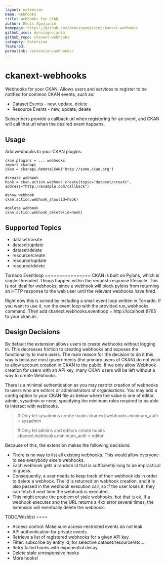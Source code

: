 ```yaml
---
layout: extension
name: webhooks
title: Webhooks for CKAN
author: Denis Zgonjanin
homepage: https://github.com/deniszgonjanin/ckanext-webhooks
github_user: deniszgonjanin
github_repo: ckanext-webhooks
category: Extension
featured: 
permalink: /extension/webhooks/
---
```



ckanext-webhooks
================

Webhooks for your CKAN. Allows users and services to register to be notified for common CKAN events, such as:

-   Dataset Events - new, update, delete
-   Resource Events - new, update, delete

Subscribers provide a callback url when registering for an event, and CKAN will call that url when the desired event happens.

Usage
-----

Add webhooks to your CKAN plugins:

``` sourceCode
ckan.plugins = ... webhooks
```

``` sourceCode
import ckanapi
ckan = ckanapi.RemoteCKAN('http://some.ckan.org')

#create webhook
hook = ckan.action.webhook_create(topic="dataset/create", address="http://example.com/callback")

#show webhook
ckan.action.webhook_show(id=hook)

#delete webhook
ckan.action.webhook_delete(id=hook)
```

Supported Topics
----------------

-   dataset/create
-   dataset/update
-   dataset/delete
-   resource/create
-   resource/update
-   resource/delete

Tornado Eventloop ================ CKAN is built on Pylons, which is single-threaded. Things happen within the request-response lifecycle. This is not ideal for webhooks, since a webhook will block pylons from returning an HTTP response to the web user until the relevant webhooks have fired.

Right now this is solved by including a small event loop written in Tornado. If you want to use it, run the event loop with the provided run\_webhooks command. Then add ckanext.webhooks.eventloop = http://localhost:8765 to your ckan.ini.

Design Decisions
----------------

By default the extension allows users to create webhooks without logging in. This decreases friction to creating webhooks and exposes the functionality to more users. The main reason for the decision to do it this way is because most governments (the primary users of CKAN) do not wish to allow account creation in CKAN to the public. If we only allow Webhook creation for users with an API key, many CKAN users will be left without a way to create Webhooks.

There is a minimal authentication as you may restrict creation of webhooks to users who are editors or administrators of organisations. You may add a config option to your CKAN file as below where the value is one of editor, admin, sysadmin or none, specifying the minimum roles required to be able to interact with webhooks.

> \# Only let sysadmins create hooks ckanext.webhooks.minimum\_auth = sysadmin
>
> \# Only let admins and editors create hooks ckanext.webhooks.minimum\_auth = editor

Because of this, the extension makes the following decisions:

-   There is no way to list all existing webhooks. This would allow everyone to see everybody else's webhooks.
-   Each webhook gets a random id that is sufficiently long to be impractical to guess.
-   Consequently, a user needs to keep track of their webhook ids in order to delete a webhook. The id is returned on webhook creation, and it is also passed in the webhook execution call, so if the user loses it, they can fetch it next time the webhook is executed.
-   This might create the problem of stale webhooks, but that is ok. If a webhook executes and the URL returns a 4xx error several times, the extension will eventually delete the webhook.

TODO/Wishlist ====

-   Access control: Make sure access-restricted events do not leak
-   API authentication for private events.
-   Retrieve a list of registered webhooks for a given API key.
-   Filter: subscribe by entity id, for selective dataset/resource/etc...
-   Retry failed hooks with exponential decay
-   Delete stale unresponsive hooks
-   More hooks!


